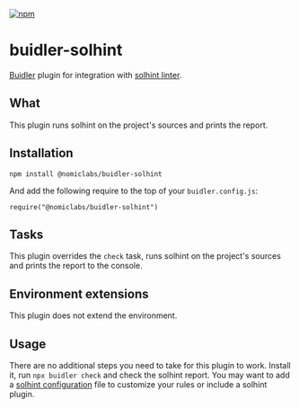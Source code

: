 [![npm](https://img.shields.io/npm/v/@nomiclabs/buidler-solhint.svg)](https://www.npmjs.com/package/@nomiclabs/buidler-solhint)


	
 
 # buidler-solhint
[Buidler](http://getbuidler.com) plugin for integration with [solhint linter](https://github.com/protofire/solhint).

 ## What
This plugin runs solhint on the project's sources and prints the report.

 ## Installation
```
npm install @nomiclabs/buidler-solhint
```

 And add the following require to the top of your ```buidler.config.js```:

 ```require("@nomiclabs/buidler-solhint")```
 ## Tasks
This plugin overrides the ```check``` task, runs solhint on the project's sources and prints the report to the console.

 ## Environment extensions
This plugin does not extend the environment.

 ## Usage
There are no additional steps you need to take for this plugin to work. Install it, run `npx buidler check` and check the solhint report.
You may want to add a [solhint configuration](https://github.com/protofire/solhint/blob/master/README.md) file to customize your rules or include a solhint plugin.